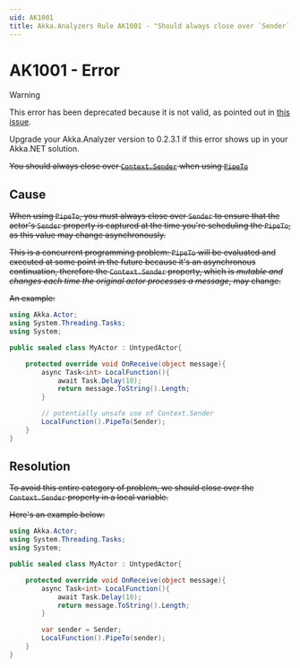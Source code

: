 ```yaml
---
uid: AK1001
title: Akka.Analyzers Rule AK1001 - "Should always close over `Sender` when using `PipeTo`"
---
```


# AK1001 - Error

> [!WARNING]
> This error has been deprecated because it is not valid, as pointed out in [this issue](https://github.com/akkadotnet/akka.analyzers/issues/65).
> 
> Upgrade your Akka.Analyzer version to 0.2.3.1 if this error shows up in your Akka.NET solution.

~~You should always close over [`Context.Sender`](xref:Akka.Actor.IActorContext#Akka_Actor_IActorContext_Sender) when using [`PipeTo`](xref:Akka.Actor.PipeToSupport#Akka_Actor_PipeToSupport_PipeTo_System_Threading_Tasks_Task_Akka_Actor_ICanTell_Akka_Actor_IActorRef_System_Func_System_Object__System_Func_System_Exception_System_Object__)~~

## Cause

~~When using `PipeTo`, you must always close over `Sender` to ensure that the actor's `Sender` property is captured at the time you're scheduling the `PipeTo`, as this value may change asynchronously.~~

~~This is a concurrent programming problem: `PipeTo` will be evaluated and executed at some point in the future because it's an asynchronous continuation, therefore the `Context.Sender` property, which is _mutable and changes each time the original actor processes a message_, may change.~~

~~An example:~~

```csharp
using Akka.Actor;
using System.Threading.Tasks;
using System;

public sealed class MyActor : UntypedActor{

    protected override void OnReceive(object message){
        async Task<int> LocalFunction(){
            await Task.Delay(10);
            return message.ToString().Length;
        }

        // potentially unsafe use of Context.Sender
        LocalFunction().PipeTo(Sender); 
    }
}
```

## Resolution

~~To avoid this entire category of problem, we should close over the `Context.Sender` property in a local variable.~~

~~Here's an example below:~~

```csharp
using Akka.Actor;
using System.Threading.Tasks;
using System;

public sealed class MyActor : UntypedActor{

    protected override void OnReceive(object message){
        async Task<int> LocalFunction(){
            await Task.Delay(10);
            return message.ToString().Length;
        }

        var sender = Sender;
        LocalFunction().PipeTo(sender); 
    }
}
```
